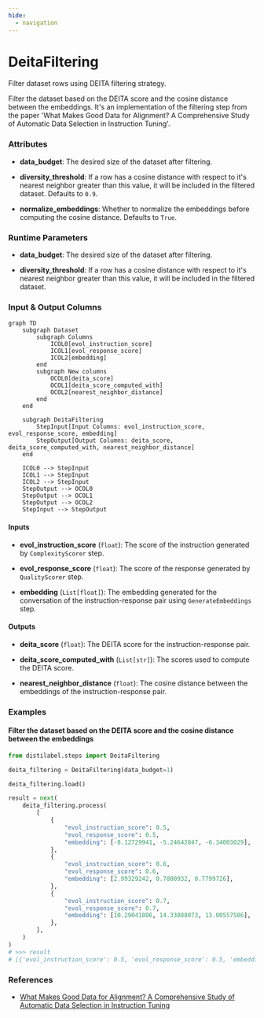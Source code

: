 ```yaml
---
hide:
  - navigation
---
```

# DeitaFiltering

Filter dataset rows using DEITA filtering strategy.



Filter the dataset based on the DEITA score and the cosine distance between the embeddings.
    It's an implementation of the filtering step from the paper 'What Makes Good Data
    for Alignment? A Comprehensive Study of Automatic Data Selection in Instruction Tuning'.





### Attributes

- **data_budget**: The desired size of the dataset after filtering.

- **diversity_threshold**: If a row has a cosine distance with respect to it's nearest  neighbor greater than this value, it will be included in the filtered dataset.  Defaults to `0.9`.

- **normalize_embeddings**: Whether to normalize the embeddings before computing the cosine  distance. Defaults to `True`.




### Runtime Parameters

- **data_budget**: The desired size of the dataset after filtering.

- **diversity_threshold**: If a row has a cosine distance with respect to it's nearest  neighbor greater than this value, it will be included in the filtered dataset.



### Input & Output Columns

``` mermaid
graph TD
	subgraph Dataset
		subgraph Columns
			ICOL0[evol_instruction_score]
			ICOL1[evol_response_score]
			ICOL2[embedding]
		end
		subgraph New columns
			OCOL0[deita_score]
			OCOL1[deita_score_computed_with]
			OCOL2[nearest_neighbor_distance]
		end
	end

	subgraph DeitaFiltering
		StepInput[Input Columns: evol_instruction_score, evol_response_score, embedding]
		StepOutput[Output Columns: deita_score, deita_score_computed_with, nearest_neighbor_distance]
	end

	ICOL0 --> StepInput
	ICOL1 --> StepInput
	ICOL2 --> StepInput
	StepOutput --> OCOL0
	StepOutput --> OCOL1
	StepOutput --> OCOL2
	StepInput --> StepOutput

```


#### Inputs


- **evol_instruction_score** (`float`): The score of the instruction generated by  `ComplexityScorer` step.

- **evol_response_score** (`float`): The score of the response generated by  `QualityScorer` step.

- **embedding** (`List[float]`): The embedding generated for the conversation of the  instruction-response pair using `GenerateEmbeddings` step.




#### Outputs


- **deita_score** (`float`): The DEITA score for the instruction-response pair.

- **deita_score_computed_with** (`List[str]`): The scores used to compute the DEITA  score.

- **nearest_neighbor_distance** (`float`): The cosine distance between the embeddings  of the instruction-response pair.





### Examples


#### Filter the dataset based on the DEITA score and the cosine distance between the embeddings
```python
from distilabel.steps import DeitaFiltering

deita_filtering = DeitaFiltering(data_budget=1)

deita_filtering.load()

result = next(
    deita_filtering.process(
        [
            {
                "evol_instruction_score": 0.5,
                "evol_response_score": 0.5,
                "embedding": [-8.12729941, -5.24642847, -6.34003029],
            },
            {
                "evol_instruction_score": 0.6,
                "evol_response_score": 0.6,
                "embedding": [2.99329242, 0.7800932, 0.7799726],
            },
            {
                "evol_instruction_score": 0.7,
                "evol_response_score": 0.7,
                "embedding": [10.29041806, 14.33088073, 13.00557506],
            },
        ],
    )
)
# >>> result
# [{'evol_instruction_score': 0.5, 'evol_response_score': 0.5, 'embedding': [-8.12729941, -5.24642847, -6.34003029], 'deita_score': 0.25, 'deita_score_computed_with': ['evol_instruction_score', 'evol_response_score'], 'nearest_neighbor_distance': 1.9042812683723933}]
```




### References

- [What Makes Good Data for Alignment? A Comprehensive Study of Automatic Data Selection in Instruction Tuning](https://arxiv.org/abs/2312.15685)


